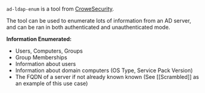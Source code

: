 `ad-ldap-enum`  is a tool from [CroweSecurity](https://github.com/CroweCybersecurity/ad-ldap-enum). 

The tool can be used to enumerate lots of information from an AD server, and can be ran in both authenticated and unauthenticated mode.

**Information Enumerated:**
- Users, Computers, Groups
- Group Memberships
- Information about users
- Information about domain computers (OS Type, Service Pack Version)
- The FQDN of a server if not already known known (See [[Scrambled]] as an example of this use case)